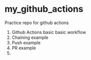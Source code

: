 # my_github_actions
Practice repo for github actions

1. Github Actions basic basic workflow   
2. Chaining example
3. Push example
4. PR example
5. 
